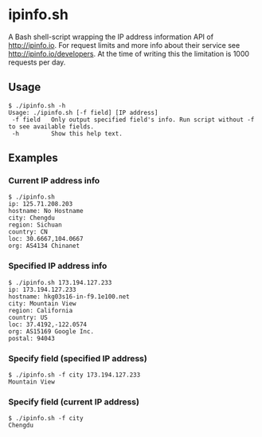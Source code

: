 ipinfo.sh
======
A Bash shell-script wrapping the IP address information API of http://ipinfo.io. For request limits and more info about their service see http://ipinfo.io/developers. At the time of writing this the limitation is 1000 requests per day.

Usage
------
```
$ ./ipinfo.sh -h
Usage: ./ipinfo.sh [-f field] [IP address]
 -f field	Only output specified field's info. Run script without -f to see available fields.
 -h		    Show this help text.
```

Examples
------
### Current IP address info
```
$ ./ipinfo.sh
ip: 125.71.208.203
hostname: No Hostname
city: Chengdu
region: Sichuan
country: CN
loc: 30.6667,104.0667
org: AS4134 Chinanet
```

### Specified IP address info
```
$ ./ipinfo.sh 173.194.127.233
ip: 173.194.127.233
hostname: hkg03s16-in-f9.1e100.net
city: Mountain View
region: California
country: US
loc: 37.4192,-122.0574
org: AS15169 Google Inc.
postal: 94043
```

### Specify field (specified IP address)
```
$ ./ipinfo.sh -f city 173.194.127.233
Mountain View
```

### Specify field (current IP address)
```
$ ./ipinfo.sh -f city
Chengdu
```

